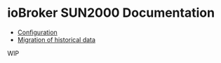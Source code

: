 # ioBroker SUN2000 Documentation

* [Configuration](./configuration.md)
* [Migration of historical data](./migration.md)

WIP
